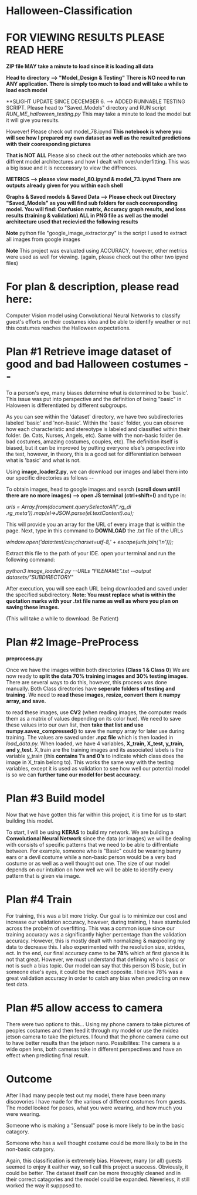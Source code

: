 # Halloween-Classification



# FOR VIEWING RESULTS PLEASE READ HERE
**ZIP file MAY take a minute to load since it is loading all data**


**Head to directory --> "Model_Design & Testing"**
**There is NO need to run ANY application. There is simply too much to load and will take a while to load each model**

**SLIGHT UPDATE SINCE DECEMBER 6.  --> ADDED RUNNABLE TESTING SCRIPT. Please head to "Saved_Models" directory and RUN script *RUN_ME_halloween_testing.py* This may take a minute to load the model but it will give you results.

However! Please check out model_78.ipynd **This notebook is where you will see how I prepared my own dataset as well as the resulted predictions with their cooresponding pictures**

**That is NOT ALL** Please also check out the other notebooks which are two diffrent model architectures and how I dealt with over/underfitting. This was a big issue and it is necceassry to view the diffrences.  

**METRICS --> please view model_80.ipynd & model_73.ipynd There are outputs already given for you within each shell**

**Graphs & Saved models & Saved Data --> Please check out Directory "Saved_Models" as you will find sub folders for each cooresponding model. You will find:  Confusion matrix,  Accuracy graph results, and loss results (training & validation) ALL in PNG file as well as the model architecture used that recievied the following results**

**Note** python file "google_image_extractor.py" is the script I used to extract all images from google images

**Note** This project was evaluated using ACCURACY, however, other metrics were used as well for viewing. (again, please check out the other two ipynd files)


# For plan & description, please read here:

Computer Vision model using Convolutional Neural Networks to 
classify guest's efforts on their costumes idea and be able to identify weather or not this costumes reaches the 
Halloween expectations.  

# Plan #1 Retrieve image dataset of good and bad Halloween costumes --

To a person's eye, many biases determine what is determined to be 'basic'. This issue was put into perspective and the definition of being "basic" in Haloween is differentiated by different subgroups.  

As you can see within the 'dataset' directory, we have two subdirectories labeled 'basic' and 'non-basic'. 
Within the 'basic' folder, you can observe how each characteristic and stereotype is labeled and classified within their folder. (ie. Cats, Nurses, Angels, etc). Same with the non-basic folder (ie. bad costumes, amazing costumes, couples, etc). The definition itself is biased, but it can be improved by putting everyone else's perspective into the test, however, in theory, this is a good set for differentiation between what is 'basic' and what is not. 

Using **image_loader2.py**, we can download our images and label them into our specific directories as follows -- 

To obtain images, head to google images and search **(scroll down untill there are no more images) --> open JS terminal** **(ctrl+shift+I)** and type in: 

*urls = Array.from(document.querySelectorAll('.rg_di .rg_meta')).map(el=>JSON.parse(el.textContent).ou);*

This will provide you an array for the URL of every image that is within the page. Next, type in this command to **DOWNLOAD** the .txt file of the URLs 

*window.open('data:text/csv;charset=utf-8,' + escape(urls.join('\n')));*

Extract this file to the path of your IDE. open your terminal and run the following command: 

*python3 image_loader2.py --URLs "FILENAME".txt --output datasets/"SUBDIRECTORY"* 

After execution, you will see each URL being downloaded and saved under the specified subdirectory. **Note: You must replace what is within the quotation marks with your .txt file name as well as where you plan on saving these images.**

(This will take a while to download. Be Patient)


# Plan #2 Image-PreProcess
**preprocess.py**

Once we have the images within both directories **(Class 1 & Class 0**) We are now ready to **split the data 70% training images and 30% testing images**. There are several ways to do this, however, this process was done manually. Both Class directories have **seperate folders of testing and training**. We need to **read these images, resize, convert them it numpy array, and save.** 

to read these images,  use **CV2** (when reading images, the computer reads them as a matrix of values depending on its color hue). We need to save these values into our own list, then **take that list and use numpy.savez_compressed()** to save the numpy array for later use during training. The values are saved under **.npz file** which is then loaded in *load_data.py.* When loaded, we have 4 variables, **X_train, X_test, y_train, and y_test**. X_train are the training images and its associated labels is the variable y_train (this **contains 1’s and 0’s** to indicate which class does the image in X_train belong to). This works the same way with the testing variables, except it is used as validation to see how well our potential model is so we can **further tune our model for best accuracy.** 


# Plan #3 Build model
Now that we have gotten this far within this project, it is time for us to start building this model.

To start, I will be using **KERAS** to build my network. We are building a **Convolutional Neural Network** since the data (or images) we will be dealing with consists of specific patterns that we need to be able to diffrentiate between. For example, someone who is "Basic" could be wearing bunny ears or a devil costume while a non-basic person would be a very bad costume or as well as a well thought out one. The size of our model depends on our intuition on how well we will be able to identify every pattern that is given via image.



# Plan #4 Train
For training, this was a bit more tricky. Our goal is to minimize our cost and increase our validation accuracy, however, during training, I have stumbuled across the probelm of overfitting. This was a common issue since our training accuracy was a significantly higher percentage than the validation accuracy. However, this is mostly dealt with normalizing & maxpooling my data to decrease this. I also experimented with the resolution size, strides, ect. In the end, our final accuracy came to be **78%** which at first glance it is not that great. However, we must understand that defining who is basic or not is such a bias topic. Our model can say that this person IS basic, but in someone else's eyes, it could be the exact opposite. I beleive 78% was a great validation accuracy in order to catch any bias when predicting on new test data. 


# Plan #5 allow access to camera
There were two options to this... Using my phone camera to take pictures of peoples costumes and then feed it through my model or use the nvidea jetson camera to take the pictures. I found that the phone camera came out to have better results than the jetson nano.  Possibilites:  The camera is a wide open lens, both cameras take in different perspectives and have an effect when predicting final result.


# Outcome
After I had many people test out my model, there have been many discovories I have made for the various of different costumes from guests. The model looked for poses, what you were wearing, and how much you were wearing. 

Someone who is making a "Sensual" pose is more likely to be in the basic catagory.  

Someone who has a well thought costume could be more likely to be in the non-basic catagory.

Again, this classification is extremely bias. However, many (or all) guests seemed to enjoy it eaither way, so I call this project a success. Obviously, it could be better. The dataset itself can be more throughly cleaned and in their correct catagories and the model could be expanded. Neverless, it still worked the way it supppsed to.  


